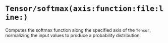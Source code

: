 # ``Tensor/softmax(axis:function:file:line:)``

Computes the softmax function along the specified axis of the ``Tensor``, normalizing the input values to produce a probability distribution.